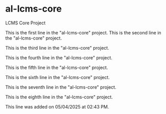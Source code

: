 # al-lcms-core
LCMS Core Project


This is the first line in the "al-lcms-core" project.
This is the second line in the "al-lcms-core" project.

This is the third line in the "al-lcms-core" project.

This is the fourth line in the "al-lcms-core" project.


This is the fifth line in the "al-lcms-core" project.


This is the sixth line in the "al-lcms-core" project.

This is the seventh line in the "al-lcms-core" project.

This is the eighth line in the "al-lcms-core" project.

This line was added on 05/04/2025 at 02:43 PM.
